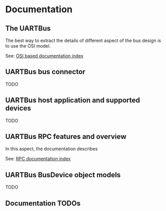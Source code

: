 # Documentation

## The UARTBus 

The best way to extract the details of different aspect of the bus design is to
use the OSI model.

See: [OSI based documentation index](./osi/index.md)

## UARTBus bus connector

TODO

## UARTBus host application and supported devices

TODO

## UARTBus RPC features and overview 

In this aspect, the documentation describes 

See: [RPC documentation index](./rpc/index.md)


## UARTBus BusDevice object models 

TODO

## Documentation TODOs


